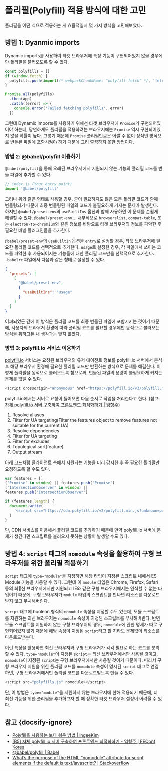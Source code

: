 # 폴리필(Polyfill) 적용 방식에 대한 고민

폴리필을 어떤 식으로 적용하는 게 효율적일지 몇 가지 방식을 고민해보았다.

## 방법 1: Dyanmic imports

Dynamic imports를 사용하여 타겟 브라우저에 특정 기능이 구현되어있지 않을 경우에만 폴리필을 불러오도록 할 수 있다.

```javascript
const polyfills = []
if (window.fetch) {
  polyfills.push(import(/* webpackChunkName: "polyfill-fetch" */, 'fetch'))
}

Promise.all(polyfills)
  .then(app)
  .catch((error) => {
    console.error('Failed fetching polyfills', error)
  })
```

그런데 Dynamic imports를 사용하기 위해선 타겟 브라우저에 `Promise`가 구현되어있어야 하는데, 당연하게도 폴리필을 적용하려는 브라우저에는 `Promise` 역시 구현되어있지 않을 확률이 높다. 그렇기 때문에 `Promise` 폴리필만큼은 어쩔 수 없이 정적인 방식으로 번들된 파일에 포함시켜야 하기 때문에 그리 깔끔하지 못한 방법이다.

### 방법 2: @babel/polyfill 이용하기

`@babel/polyfill`을 통해 오래된 브라우저에서 지원되지 않는 기능의 폴리필 코드를 번들 파일에 추가할 수 있다.

```javascript
// index.js (Your entry point)
import '@babel/polyfill'
```

그러나 위와 같은 형태로 사용할 경우, 굳이 필요하지도 않은 모든 폴리필 코드가 함께 번들링되기 때문에 최종 번들링된 파일의 코드가 불필요하게 커지는 문제가 발생한다. 하지만 `@babel/preset-env`의 `useBuiltIns` 옵션과 함께 사용하면 이 문제를 손쉽게 해결할 수 있다. `@babel/preset-env`는 내부적으로 `browserslist`, `compat-table`, 또는 `electron-to-chromium`와 같은 정보를 바탕으로 타겟 브라우저의 정보를 파악한 후 필요한 바벨 플러그인들을 추가한다.

`@babel/preset-env`의 `useBuiltIn` 옵션을 `entry`로 설정할 경우, 타겟 브라우저에 필요한 폴리필 코드를 선택적으로 추가한다. `usage`로 설정한 경우, 각 파일에서 쓰이는 코드를 파악한 후 사용되어지는 기능들에 대한 폴리필 코드만을 선택적으로 추가한다. `.babelrc` 파일에서 다음과 같은 형태로 설정할 수 있다.

```json
{
  "presets": [
    [
      "@babel/preset-env",
      {
        "useBuiltIns": "usage"
      }
    ]
  ]
}
```

어찌되었든 간에 이 방식은 폴리필 코드를 최종 번들된 파일에 포함시키는 것이기 때문에, 사용자의 브라우저 환경에 따라 폴리필 코드를 필요할 경우에만 동적으로 불러오는 방식을 취하고픈 내 생각과는 맞지 않았다.

### 방법 3: polyfill.io 서비스 이용하기

[polyfill.io](https://polyfill.io/v3/) 서비스는 요청된 브라우저의 유저 에이전트 정보를 polyfill.io 서버에서 분석 후 해당 브라우저 환경에 필요한 폴리필 코드만 반환하는 방식으로 문제를 해결한다. 이렇게 폴리필을 동적으로 불러오도록 함으로써, 번들된 파일의 용량이 불필요하게 커지는 문제를 없앨 수 있다.

```javascript
<script crossorigin="anonymous" href="https://polyfill.io/v3/polyfill.min.js"></script>
```

polyfill.io에서는 서버로 요청이 들어오면 다음 순서로 작업을 처리한다고 한다. (참고: [자체 polyfill.io 서버 구축하여 프론트엔드 최적화하기 | 임형주](https://slides.com/odyss/deck-8#/5/5))

1. Resolve aliases
2. Filter for UA targeting(Filter the features object to remove features not suitable for the current UA)
3. Resolve dependencies
4. Filter for UA targeting
5. Filter for excludes
6. Topological sort(feature)
7. Output stream

아래 코드처럼 클라이언트 측에서 지원되는 기능을 미리 감지한 후 꼭 필요한 폴리필만 요청하도록 할 수도 있다.

```javascript
var features = []
('Promise' in window) || features.push('Promise')
('IntersectionObserver' in window) || 
features.push('IntersectionObserver')

if (features.length) {
  document.write(
    '<script src="https://cdn.polyfill.io/v2/polyfill.min.js?unknown=polyfill&features=' + features.join(',') + '&flags=gated,always"><\x2fscript>',
  )
}
```

단, CDN 서비스를 이용해서 폴리필 코드를 추가하기 때문에 만약 polyfill.io 서버에 문제가 생긴다면 스크립트를 불러오지 못하는 상황이 발생할 수도 있다.

## 방법 4: `script` 태그의 `nomodule` 속성을 활용하여 구형 브라우저를 위한 폴리필 적용하기

`script` 태그에 `type="module"`을 지정하면 해당 타입이 지정된 스크립트 내에서 ES Module 기능을 사용할 수 있다. 그런데 이 `module` 타입은 Chrome, Firefox, Safari 등의 최신 브라우저에서만 지원되고 IE와 같은 구형 브라우저에서는 인식할 수 없는 타입이기 때문에, 구형 브라우저가 `module` 타입의 스크립트를 만나면 리소스를 다운로드받지 않고 무시해버린다.

`script` 태그에 boolean 형식의 `nomodule` 속성을 지정할 수도 있는데, 모듈 스크립트를 지원하는 최신 브라우저는 `nomodule` 속성이 지정된 스크립트를 무시해버린다. 반면 모듈 스크립트를 지원하지 않는 구형 브라우저의 경우, `nomodule`에 관한 명세가 따로 구현되어있지 않기 때문에 해당 속성이 지정된 `script`라고 할 지라도 문제없이 리소스를 다운로드받는다.

이런 특징을 활용하면 최신 브라우저와 구형 브라우저가 각각 필요로 하는 코드를 분리할 수 있다. `type="module"`이 지정된 `script`는 최신 브라우저에서만 사용될 것이고, `nomodule`이 지정된 `script`는 구형 브라우저에서만 사용될 것이기 때문이다. 따라서 구형 브라우저 지원을 위한 폴리필 코드를 `nomodule` 속성이 명시된 `script` 태그로 연결하면, 구형 브라우저에서만 폴리필 코드를 다운로드받도록 만들 수 있다.

```javascript
<script src="polyfills.js" nomodule></script>
```

단, 이 방법은 `type="module"`을 지원하지 않는 브라우저에 한해 적용되기 때문에, 더 최신 기능을 위한 폴리필을 추가하고자 할 때 정확한 타겟 브라우저 설정이 어려울 수 있다.

## 참고 {docsify-ignore}

* [Polyfill을 사용하는 보다 쉬운 방법 | ingeeKim](http://hacks.mozilla.or.kr/2014/12/an-easier-way-of-using-polyfills/)
* [[B5] 자체 polyfill.io 서버 구축하여 프론트엔드 최적화하기 - 임형주 | FEConf Korea](https://www.youtube.com/watch?v=8GcVBTBI4Ew)
* [@babel/polyfill | Babel](https://babeljs.io/docs/en/babel-polyfill)
* [What’s the purpose of the HTML “nomodule” attribute for script elements if the default is text/javascript? | Stackoverflow](https://stackoverflow.com/questions/45943494/what-s-the-purpose-of-the-html-nomodule-attribute-for-script-elements-if-the-d)
